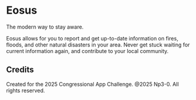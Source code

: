 # Eosus

The modern way to stay aware.

Eosus allows for you to report and get up-to-date information on fires, floods, and other natural disasters in your area. Never get stuck waiting for current information again, and contribute to your local community.

## Credits

Created for the 2025 Congressional App Challenge. @2025 Np3-0. All rights reserved.
